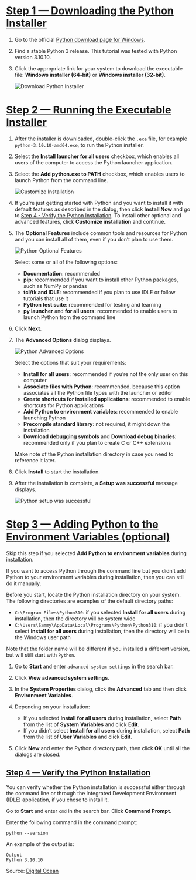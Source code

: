
# [Step 1 — Downloading the Python Installer](https://www.digitalocean.com/community/tutorials/install-python-windows-10#step-1-downloading-the-python-installer)[](https://www.digitalocean.com/community/tutorials/install-python-windows-10#step-1-downloading-the-python-installer)

1.  Go to the official  [Python download page for Windows](https://www.python.org/downloads/windows/).
    
2.  Find a stable Python 3 release. This tutorial was tested with Python version 3.10.10.
    
3.  Click the appropriate link for your system to download the executable file:  **Windows installer (64-bit)**  or  **Windows installer (32-bit)**.
    
    ![Download Python Installer](https://deved-images.nyc3.digitaloceanspaces.com/CONTINT-1526%2Fpy_download.png)
    

# [Step 2 — Running the Executable Installer](https://www.digitalocean.com/community/tutorials/install-python-windows-10#step-2-running-the-executable-installer)[](https://www.digitalocean.com/community/tutorials/install-python-windows-10#step-2-running-the-executable-installer)

1.  After the installer is downloaded, double-click the  `.exe`  file, for example  `python-3.10.10-amd64.exe`, to run the Python installer.
    
2.  Select the  **Install launcher for all users**  checkbox, which enables all users of the computer to access the Python launcher application.
    
3.  Select the  **Add python.exe to PATH**  checkbox, which enables users to launch Python from the command line.
    
    ![Customize Installation](https://deved-images.nyc3.digitaloceanspaces.com/CONTINT-1526%2Fpy-installer-customize.png)
    
4.  If you’re just getting started with Python and you want to install it with default features as described in the dialog, then click  **Install Now**  and go to  [Step 4 - Verify the Python Installation](https://www.digitalocean.com/community/tutorials/install-python-windows-10#step-4-verify-the-python-installation). To install other optional and advanced features, click  **Customize installation**  and continue.
    
5.  The  **Optional Features**  include common tools and resources for Python and you can install all of them, even if you don’t plan to use them.
    
    ![Python Optional Features](https://deved-images.nyc3.digitaloceanspaces.com/CONTINT-1526%2Fpy-installer-optional.png)
    
    Select some or all of the following options:
    
    -   **Documentation**: recommended
    -   **pip**: recommended if you want to install other Python packages, such as NumPy or pandas
    -   **tcl/tk and IDLE**: recommended if you plan to use IDLE or follow tutorials that use it
    -   **Python test suite**: recommended for testing and learning
    -   **py launcher**  and  **for all users**: recommended to enable users to launch Python from the command line
6.  Click  **Next**.
    
7.  The  **Advanced Options**  dialog displays.
    
    ![Python Advanced Options](https://deved-images.nyc3.digitaloceanspaces.com/CONTINT-1526%2Fpy-installer-advanced.png)
    
    Select the options that suit your requirements:
    
    -   **Install for all users**: recommended if you’re not the only user on this computer
    -   **Associate files with Python**: recommended, because this option associates all the Python file types with the launcher or editor
    -   **Create shortcuts for installed applications**: recommended to enable shortcuts for Python applications
    -   **Add Python to environment variables**: recommended to enable launching Python
    -   **Precompile standard library**: not required, it might down the installation
    -   **Download debugging symbols**  and  **Download debug binaries**: recommended only if you plan to create C or C++ extensions
    
    Make note of the Python installation directory in case you need to reference it later.
    
8.  Click  **Install**  to start the installation.
    
9.  After the installation is complete, a  **Setup was successful**  message displays.
    
    ![Python setup was successful](https://deved-images.nyc3.digitaloceanspaces.com/CONTINT-1526%2Fpy-installer-success.png)
    

# [Step 3 — Adding Python to the Environment Variables (optional)](https://www.digitalocean.com/community/tutorials/install-python-windows-10#step-3-adding-python-to-the-environment-variables-optional)[](https://www.digitalocean.com/community/tutorials/install-python-windows-10#step-3-adding-python-to-the-environment-variables-optional)

Skip this step if you selected  **Add Python to environment variables**  during installation.

If you want to access Python through the command line but you didn’t add Python to your environment variables during installation, then you can still do it manually.

Before you start, locate the Python installation directory on your system. The following directories are examples of the default directory paths:

-   `C:\Program Files\Python310`: if you selected  **Install for all users**  during installation, then the directory will be system wide
-   `C:\Users\Sammy\AppData\Local\Programs\Python\Python310`: if you didn’t select  **Install for all users**  during installation, then the directory will be in the Windows user path

Note that the folder name will be different if you installed a different version, but will still start with  `Python`.

1.  Go to  **Start**  and enter  `advanced system settings`  in the search bar.
    
2.  Click  **View advanced system settings**.
    
3.  In the  **System Properties**  dialog, click the  **Advanced**  tab and then click  **Environment Variables**.
    
4.  Depending on your installation:
    
    -   If you selected  **Install for all users**  during installation, select  **Path**  from the list of  **System Variables**  and click  **Edit**.
    -   If you didn’t select  **Install for all users**  during installation, select  **Path**  from the list of  **User Variables**  and click  **Edit**.
5.  Click  **New**  and enter the Python directory path, then click  **OK**  until all the dialogs are closed.
    

## [Step 4 — Verify the Python Installation](https://www.digitalocean.com/community/tutorials/install-python-windows-10#step-4-verify-the-python-installation)[](https://www.digitalocean.com/community/tutorials/install-python-windows-10#step-4-verify-the-python-installation)

You can verify whether the Python installation is successful either through the command line or through the Integrated Development Environment (IDLE) application, if you chose to install it.

Go to  **Start**  and enter  `cmd`  in the search bar. Click  **Command Prompt**.

Enter the following command in the command prompt:

```
python --version

```

An example of the output is:

```
Output
Python 3.10.10
```

Source: [Digital Ocean](https://www.digitalocean.com/community/tutorials/install-python-windows-10)
